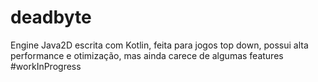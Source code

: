 # deadbyte

Engine Java2D escrita com Kotlin, feita para jogos top down, possui alta performance e otimização, mas ainda carece de algumas features #workInProgress
